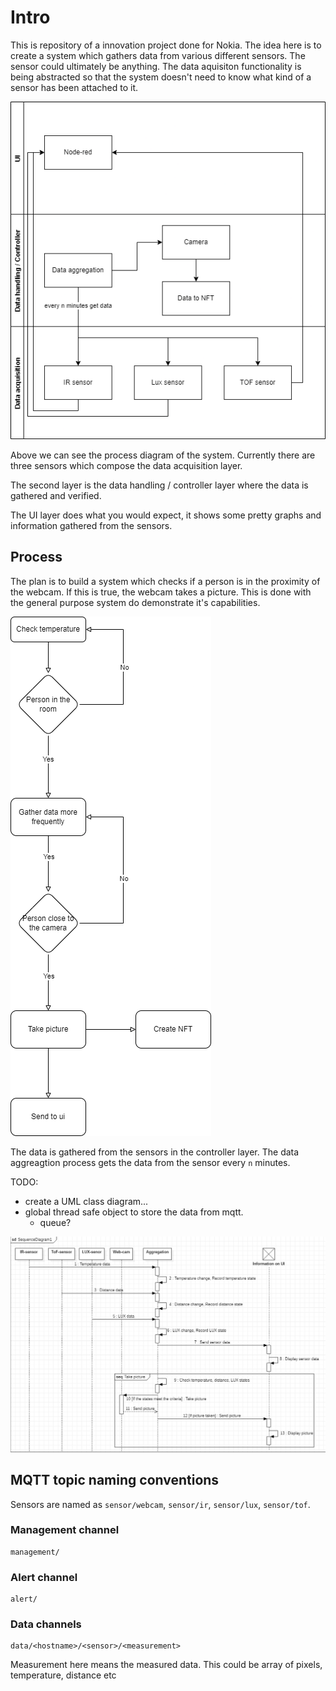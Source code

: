 # Intro

This is repository of a innovation project done for Nokia. The idea here is to create a system which gathers data from various different sensors. The sensor could ultimately be anything. The data aquisiton functionality is being abstracted so that the system doesn't need to know what kind of a sensor has been attached to it.

![process diagram](./documentation/pics/process_diagram.drawio.png)

Above we can see the process diagram of the system. Currently there are three sensors which compose the data acquisition layer. 

The second layer is the data handling / controller layer where the data is gathered and verified. 

The UI layer does what you would expect, it shows some pretty graphs and information gathered from the sensors.

## Process

The plan is to build a system which checks if a person is in the proximity of the webcam. If this is true, the webcam takes a picture. This is done with the general purpose system do demonstrate it's capabilities.

![process flow](./documentation/pics/process_flow.drawio.png)

The data is gathered from the sensors in the controller layer. The data aggreagtion process gets the data from the sensor every `n` minutes. 

TODO: 
* create a UML class diagram...
* global thread safe object to store the data from mqtt.
  * queue?

![sequence diagram](documentation/pics/sequence_diagram.png)

## MQTT topic naming conventions

Sensors are named as `sensor/webcam`, `sensor/ir`, `sensor/lux`, `sensor/tof`.

### Management channel
```
management/
```

### Alert channel
```
alert/
```

### Data channels
```
data/<hostname>/<sensor>/<measurement>
```
Measurement here means the measured data. This could be array of pixels, temperature, distance etc
